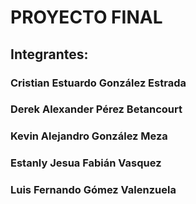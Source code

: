 # PROYECTO FINAL

## Integrantes:

### Cristian Estuardo González Estrada
### Derek Alexander Pérez Betancourt
### Kevin Alejandro González Meza
### Estanly Jesua Fabián Vasquez
### Luis Fernando Gómez Valenzuela
